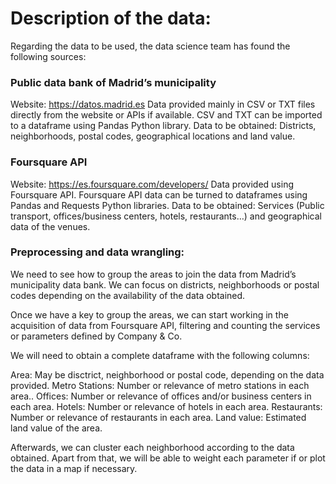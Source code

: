 # Description of the data:

Regarding the data to be used, the data science team has found the following sources:

### Public data bank of Madrid’s municipality
Website: https://datos.madrid.es
Data provided mainly in CSV or TXT files directly from the website or APIs if available.
CSV and TXT can be imported to a dataframe using Pandas Python library.
Data to be obtained: Districts, neighborhoods, postal codes, geographical locations and land value.

### Foursquare API
Website: https://es.foursquare.com/developers/
Data provided using Foursquare API.
Foursquare API data can be turned to dataframes using Pandas and Requests Python libraries.
Data to be obtained: Services (Public transport, offices/business centers, hotels, restaurants…) and geographical data of the venues.

### Preprocessing and data wrangling:
We need to see how to group the areas to join the data from Madrid’s municipality data bank. We can focus on districts, neighborhoods or postal codes depending on the availability of the data obtained.

Once we have a key to group the areas, we can start working in the acquisition of data from Foursquare API, filtering and counting the services or parameters defined by Company & Co.

We will need to obtain a complete dataframe with the following columns:

Area: May be disctrict, neighborhood or postal code, depending on the data provided.
Metro Stations: Number or relevance of metro stations in each area..
Offices: Number or relevance of offices and/or business centers in each area.
Hotels: Number or relevance of hotels in each area.
Restaurants: Number or relevance of restaurants in each area.
Land value: Estimated land value of the area.

Afterwards, we can cluster each neighborhood according to the data obtained. Apart from that, we will be able to weight each parameter if or plot the data in a map if necessary.
